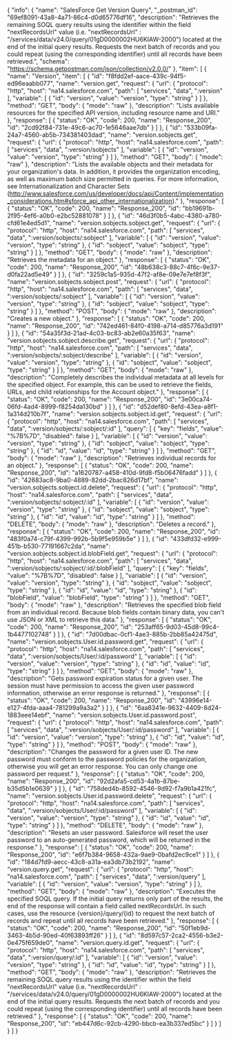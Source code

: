 {
  "info": {
    "name": "SalesForce Get Version Query",
    "_postman_id": "69ef8091-43a8-4a71-86c4-d0d65776df16",
    "description": "Retrieves the remaining SOQL query results using the identifier within the field \"nextRecordsUrl\" value (i.e. \"nextRecordsUrl\" : \"/services/data/v24.0/query/01gD0000002HU6KIAW-2000\") located at the end of the initial query results. Requests the next batch of records and you could repeat (using the corresponding identifier) until all records have been retrieved.",
    "schema": "https://schema.getpostman.com/json/collection/v2.0.0/"
  },
  "item": [
    {
      "name": "Version",
      "item": [
        {
          "id": "f8fdd2ef-aace-439c-94f5-ed96eaabb077",
          "name": "version.get",
          "request": {
            "url": {
              "protocol": "http",
              "host": "na14.salesforce.com",
              "path": [
                "services",
                "data",
                ":version"
              ],
              "variable": [
                {
                  "id": "version",
                  "value": "version",
                  "type": "string"
                }
              ]
            },
            "method": "GET",
            "body": {
              "mode": "raw"
            },
            "description": "Lists available resources for the specified API version, including resource name and URI."
          },
          "response": [
            {
              "status": "OK",
              "code": 200,
              "name": "Response_200",
              "id": "2cd92f84-731e-49c6-ac70-1e5646aae7db"
            }
          ]
        },
        {
          "id": "533b09fa-24a7-4560-ab5b-734381403dad",
          "name": "version.sobjects.get",
          "request": {
            "url": {
              "protocol": "http",
              "host": "na14.salesforce.com",
              "path": [
                "services",
                "data",
                ":version/sobjects"
              ],
              "variable": [
                {
                  "id": "version",
                  "value": "version",
                  "type": "string"
                }
              ]
            },
            "method": "GET",
            "body": {
              "mode": "raw"
            },
            "description": "Lists the available objects and their metadata for your organization's data. In addition, it provides the organization encoding, as well as maximum batch size permitted in queries. For more information, see Internationalization and Character Sets (http://www.salesforce.com/us/developer/docs/api/Content/implementation_considerations.htm#sforce_api_other_internationalization)."
          },
          "response": [
            {
              "status": "OK",
              "code": 200,
              "name": "Response_200",
              "id": "bb19691b-2f95-4ef6-a0b0-e2bc52881078"
            }
          ]
        },
        {
          "id": "46d3f0b5-4abc-4380-a780-cfd61e4ed5d1",
          "name": "version.sobjects.sobject.get",
          "request": {
            "url": {
              "protocol": "http",
              "host": "na14.salesforce.com",
              "path": [
                "services",
                "data",
                ":version/sobjects/:sobject"
              ],
              "variable": [
                {
                  "id": "version",
                  "value": "version",
                  "type": "string"
                },
                {
                  "id": "sobject",
                  "value": "sobject",
                  "type": "string"
                }
              ]
            },
            "method": "GET",
            "body": {
              "mode": "raw"
            },
            "description": "Retrieves the metadata for an object."
          },
          "response": [
            {
              "status": "OK",
              "code": 200,
              "name": "Response_200",
              "id": "48b638c3-88c7-4f6c-9e37-d0fa22ad5e49"
            }
          ]
        },
        {
          "id": "3259c1a5-935d-47f2-af8e-09e7e7ef8f3f",
          "name": "version.sobjects.sobject.post",
          "request": {
            "url": {
              "protocol": "http",
              "host": "na14.salesforce.com",
              "path": [
                "services",
                "data",
                ":version/sobjects/:sobject"
              ],
              "variable": [
                {
                  "id": "version",
                  "value": "version",
                  "type": "string"
                },
                {
                  "id": "sobject",
                  "value": "sobject",
                  "type": "string"
                }
              ]
            },
            "method": "POST",
            "body": {
              "mode": "raw"
            },
            "description": "Creates a new object."
          },
          "response": [
            {
              "status": "OK",
              "code": 200,
              "name": "Response_200",
              "id": "742ed461-84f0-4198-a714-d85776a3d191"
            }
          ]
        },
        {
          "id": "54a35f3d-21ad-4c03-bc83-ab2e60a35f63",
          "name": "version.sobjects.sobject.describe.get",
          "request": {
            "url": {
              "protocol": "http",
              "host": "na14.salesforce.com",
              "path": [
                "services",
                "data",
                ":version/sobjects/:sobject/describe"
              ],
              "variable": [
                {
                  "id": "version",
                  "value": "version",
                  "type": "string"
                },
                {
                  "id": "sobject",
                  "value": "sobject",
                  "type": "string"
                }
              ]
            },
            "method": "GET",
            "body": {
              "mode": "raw"
            },
            "description": "Completely describes the individual metadata at all levels for the specified object. For example, this can be used to retrieve the fields, URLs, and child relationships for the Account object."
          },
          "response": [
            {
              "status": "OK",
              "code": 200,
              "name": "Response_200",
              "id": "3e00ca74-06fd-4ad4-8999-f8254da130bd"
            }
          ]
        },
        {
          "id": "d52def80-8efd-43ea-a8f1-1a314d210b7f",
          "name": "version.sobjects.sobject.id.get",
          "request": {
            "url": {
              "protocol": "http",
              "host": "na14.salesforce.com",
              "path": [
                "services",
                "data",
                ":version/sobjects/:sobject/:id"
              ],
              "query": [
                {
                  "key": "fields",
                  "value": "%7B%7D",
                  "disabled": false
                }
              ],
              "variable": [
                {
                  "id": "version",
                  "value": "version",
                  "type": "string"
                },
                {
                  "id": "sobject",
                  "value": "sobject",
                  "type": "string"
                },
                {
                  "id": "id",
                  "value": "id",
                  "type": "string"
                }
              ]
            },
            "method": "GET",
            "body": {
              "mode": "raw"
            },
            "description": "Retrieves individual records for an object."
          },
          "response": [
            {
              "status": "OK",
              "code": 200,
              "name": "Response_200",
              "id": "a1620787-a458-410d-9fd8-f5b06476fadd"
            }
          ]
        },
        {
          "id": "42683ac8-9ba0-4889-82dd-2bac826d17bf",
          "name": "version.sobjects.sobject.id.delete",
          "request": {
            "url": {
              "protocol": "http",
              "host": "na14.salesforce.com",
              "path": [
                "services",
                "data",
                ":version/sobjects/:sobject/:id"
              ],
              "variable": [
                {
                  "id": "version",
                  "value": "version",
                  "type": "string"
                },
                {
                  "id": "sobject",
                  "value": "sobject",
                  "type": "string"
                },
                {
                  "id": "id",
                  "value": "id",
                  "type": "string"
                }
              ]
            },
            "method": "DELETE",
            "body": {
              "mode": "raw"
            },
            "description": "Deletes a record."
          },
          "response": [
            {
              "status": "OK",
              "code": 200,
              "name": "Response_200",
              "id": "483f0a74-c79f-4399-992b-5b9f5e959b5e"
            }
          ]
        },
        {
          "id": "433dfd32-e999-451b-b530-77191667c2da",
          "name": "version.sobjects.sobject.id.blobField.get",
          "request": {
            "url": {
              "protocol": "http",
              "host": "na14.salesforce.com",
              "path": [
                "services",
                "data",
                ":version/sobjects/:sobject/:id/:blobField"
              ],
              "query": [
                {
                  "key": "fields",
                  "value": "%7B%7D",
                  "disabled": false
                }
              ],
              "variable": [
                {
                  "id": "version",
                  "value": "version",
                  "type": "string"
                },
                {
                  "id": "sobject",
                  "value": "sobject",
                  "type": "string"
                },
                {
                  "id": "id",
                  "value": "id",
                  "type": "string"
                },
                {
                  "id": "blobField",
                  "value": "blobField",
                  "type": "string"
                }
              ]
            },
            "method": "GET",
            "body": {
              "mode": "raw"
            },
            "description": "Retrieves the specified blob field from an individual record. Because blob fields contain binary data, you can't use JSON or XML to retrieve this data."
          },
          "response": [
            {
              "status": "OK",
              "code": 200,
              "name": "Response_200",
              "id": "253aff65-9d03-45d8-99c4-1b4477102748"
            }
          ]
        },
        {
          "id": "7d00dbac-0cf1-4ae3-885b-2bb85a42475d",
          "name": "version.sobjects.User.id.password.get",
          "request": {
            "url": {
              "protocol": "http",
              "host": "na14.salesforce.com",
              "path": [
                "services",
                "data",
                ":version/sobjects/User/:id/password"
              ],
              "variable": [
                {
                  "id": "version",
                  "value": "version",
                  "type": "string"
                },
                {
                  "id": "id",
                  "value": "id",
                  "type": "string"
                }
              ]
            },
            "method": "GET",
            "body": {
              "mode": "raw"
            },
            "description": "Gets password expiration status for a given user. The session must have permission to access the given user password information, otherwise an error response is returned."
          },
          "response": [
            {
              "status": "OK",
              "code": 200,
              "name": "Response_200",
              "id": "43996e14-e127-4fda-aaa4-781299a9a3a2"
            }
          ]
        },
        {
          "id": "6aa8341e-9632-4409-8d24-1883eee14ebf",
          "name": "version.sobjects.User.id.password.post",
          "request": {
            "url": {
              "protocol": "http",
              "host": "na14.salesforce.com",
              "path": [
                "services",
                "data",
                ":version/sobjects/User/:id/password"
              ],
              "variable": [
                {
                  "id": "version",
                  "value": "version",
                  "type": "string"
                },
                {
                  "id": "id",
                  "value": "id",
                  "type": "string"
                }
              ]
            },
            "method": "POST",
            "body": {
              "mode": "raw"
            },
            "description": "Changes the password for a given user ID. The new password must conform to the password policies for the organization, otherwise you will get an error response. You can only change one password per request."
          },
          "response": [
            {
              "status": "OK",
              "code": 200,
              "name": "Response_200",
              "id": "92d2afa5-cd53-4a1b-87be-b35d5b1e0639"
            }
          ]
        },
        {
          "id": "758ded4b-8592-4546-9d92-f7a9b1a421fc",
          "name": "version.sobjects.User.id.password.delete",
          "request": {
            "url": {
              "protocol": "http",
              "host": "na14.salesforce.com",
              "path": [
                "services",
                "data",
                ":version/sobjects/User/:id/password"
              ],
              "variable": [
                {
                  "id": "version",
                  "value": "version",
                  "type": "string"
                },
                {
                  "id": "id",
                  "value": "id",
                  "type": "string"
                }
              ]
            },
            "method": "DELETE",
            "body": {
              "mode": "raw"
            },
            "description": "Resets an user password. Salesforce will reset the user password to an auto-generated password, which will be returned in the response."
          },
          "response": [
            {
              "status": "OK",
              "code": 200,
              "name": "Response_200",
              "id": "e6f7b384-9658-432a-9ae9-0bafd2ec9ce1"
            }
          ]
        },
        {
          "id": "184d7fd9-aecc-43c8-a31a-ea3db73b2192",
          "name": "version.query.get",
          "request": {
            "url": {
              "protocol": "http",
              "host": "na14.salesforce.com",
              "path": [
                "services",
                "data",
                ":version/query"
              ],
              "variable": [
                {
                  "id": "version",
                  "value": "version",
                  "type": "string"
                }
              ]
            },
            "method": "GET",
            "body": {
              "mode": "raw"
            },
            "description": "Executes the specified SOQL query. If the initial query returns only part of the results, the end of the response will contain a field called nextRecordsUrl. In such cases, use the resource {version}/query/{id} to request the next batch of records and repeat until all records have been retrieved."
          },
          "response": [
            {
              "status": "OK",
              "code": 200,
              "name": "Response_200",
              "id": "50f1eb9d-3463-4b5d-90ed-40f63893ff26"
            }
          ]
        },
        {
          "id": "8d597c57-2ca2-4556-b3e2-0e475f659de0",
          "name": "version.query.id.get",
          "request": {
            "url": {
              "protocol": "http",
              "host": "na14.salesforce.com",
              "path": [
                "services",
                "data",
                ":version/query/:id"
              ],
              "variable": [
                {
                  "id": "version",
                  "value": "version",
                  "type": "string"
                },
                {
                  "id": "id",
                  "value": "id",
                  "type": "string"
                }
              ]
            },
            "method": "GET",
            "body": {
              "mode": "raw"
            },
            "description": "Retrieves the remaining SOQL query results using the identifier within the field \"nextRecordsUrl\" value (i.e. \"nextRecordsUrl\" : \"/services/data/v24.0/query/01gD0000002HU6KIAW-2000\") located at the end of the initial query results. Requests the next batch of records and you could repeat (using the corresponding identifier) until all records have been retrieved."
          },
          "response": [
            {
              "status": "OK",
              "code": 200,
              "name": "Response_200",
              "id": "eb447d6c-92cb-4290-bbcb-ea3b337ed5bc"
            }
          ]
        }
      ]
    }
  ]
}